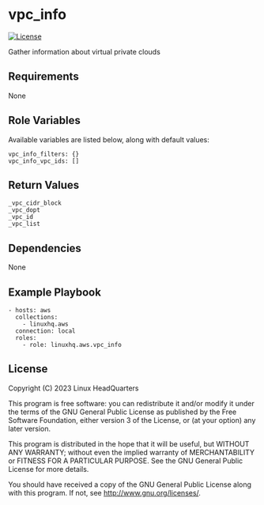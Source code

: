 # vpc\_info

[![License](https://img.shields.io/badge/license-GPLv3-lightgreen)](https://www.gnu.org/licenses/gpl-3.0.en.html#license-text)

Gather information about virtual private clouds

## Requirements

None

## Role Variables

Available variables are listed below, along with default values:

    vpc_info_filters: {}
    vpc_info_vpc_ids: []

## Return Values

    _vpc_cidr_block
    _vpc_dopt
    _vpc_id
    _vpc_list

## Dependencies

None

## Example Playbook

    - hosts: aws
      collections:
        - linuxhq.aws
      connection: local
      roles:
        - role: linuxhq.aws.vpc_info

## License

Copyright (C) 2023 Linux HeadQuarters

This program is free software: you can redistribute it and/or modify
it under the terms of the GNU General Public License as published by
the Free Software Foundation, either version 3 of the License, or
(at your option) any later version.

This program is distributed in the hope that it will be useful,
but WITHOUT ANY WARRANTY; without even the implied warranty of
MERCHANTABILITY or FITNESS FOR A PARTICULAR PURPOSE. See the
GNU General Public License for more details.

You should have received a copy of the GNU General Public License
along with this program. If not, see <http://www.gnu.org/licenses/>.
